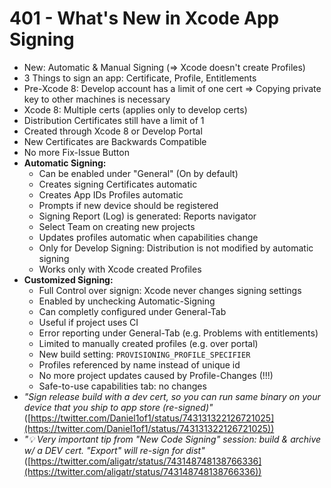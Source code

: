 # 401 - What's New in Xcode App Signing

- New: Automatic & Manual Signing (=> Xcode doesn't create Profiles)
- 3 Things to sign an app: Certificate, Profile, Entitlements
- Pre-Xcode 8: Develop account has a limit of one cert => Copying private key to other machines is necessary
- Xcode 8: Multiple certs (applies only to develop certs)
- Distribution Certificates still have a limit of 1
- Created through Xcode 8 or Develop Portal
- New Certificates are Backwards Compatible
- No more Fix-Issue Button
- **Automatic Signing:**
    - Can be enabled under "General" (On by default)
    - Creates signing Certificates automatic
    - Creates App IDs Profiles automatic
    - Prompts if new device should be registered
    - Signing Report (Log) is generated: Reports navigator
    - Select Team on creating new projects
    - Updates profiles automatic when capabilities change
    - Only for Develop Signing: Distribution is not modified by automatic signing
    - Works only with Xcode created Profiles
- **Customized Signing:**
    - Full Control over signign: Xcode never changes signing settings
    - Enabled by unchecking Automatic-Signing
    - Can completly configured under General-Tab
    - Useful if project uses CI
    - Error reporting under General-Tab (e.g. Problems with entitlements)
    - Limited to manually created profiles (e.g. over portal)
    - New build setting: `PROVISIONING_PROFILE_SPECIFIER`
    - Profiles referenced by name instead of unique id
    - No more project updates caused by Profile-Changes (!!!)
    - Safe-to-use capabilities tab: no changes
- _"Sign release build with a dev cert, so you can run same binary on your device that you ship to app store (re-signed)"_ ([https://twitter.com/Daniel1of1/status/743131322126721025](https://twitter.com/Daniel1of1/status/743131322126721025))
- _"💡 Very important tip from "New Code Signing" session: build & archive w/ a DEV cert. "Export" will re-sign for dist"_ ([https://twitter.com/aligatr/status/743148748138766336](https://twitter.com/aligatr/status/743148748138766336))
